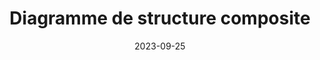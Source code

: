 ---
title: Diagramme de structure composite
description: Information sur les diagrammes de structure composite.
date: '2023-09-25'
categories:
  - diagrammes
  - uml
published: true
---